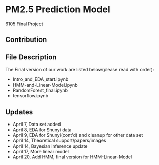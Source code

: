 # PM2.5 Prediction Model
6105 Final Project

## Contribution


## File Description 
The Final version of our work are listed below(please read with order):
* Intro_and_EDA_start.ipynb
* HMM-and-Linear-Model.ipynb
* RandomForest_final.ipynb
* tensorflow.ipynb


## Updates
* April 7, Data set added
* April 8, EDA for Shunyi data
* April 9, EDA for Shunyi(cont'd) and cleanup for other data set
* April 14, Theoretical support/papers/images
* April 14, Bayesian inference update
* April 17, More linear model
* April 20, Add HMM, final version for HMM-Linear-Model
